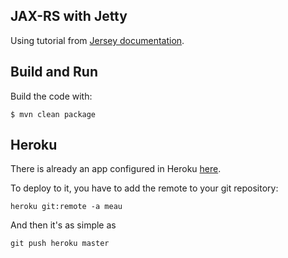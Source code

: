 ## JAX-RS with Jetty

Using tutorial from [Jersey documentation](https://jersey.java.net/documentation/latest/getting-started.html#heroku-webapp).

## Build and Run

Build the code with:

    $ mvn clean package

## Heroku

There is already an app configured in Heroku [here](http://meau.herokuapp.com/).

To deploy to it, you have to add the remote to your git repository:

    heroku git:remote -a meau
    
And then it's as simple as

    git push heroku master